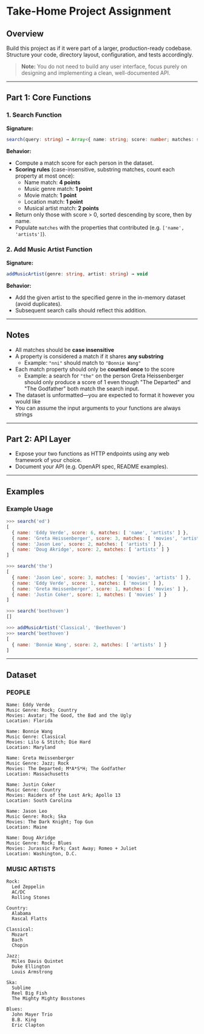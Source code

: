 # Take-Home Project Assignment

## Overview

Build this project as if it were part of a larger, production-ready codebase. Structure your code, directory layout, configuration, and tests accordingly.

> **Note:** You do not need to build any user interface, focus purely on designing and implementing a clean, well-documented API.

---

## Part 1: Core Functions

### 1. Search Function

**Signature:**
```typescript
search(query: string) → Array<{ name: string; score: number; matches: string[] }>
```

**Behavior:**
- Compute a match score for each person in the dataset.
- **Scoring rules** (case-insensitive, substring matches, count each property at most once):
  - Name match: **4 points**
  - Music genre match: **1 point**
  - Movie match: **1 point**
  - Location match: **1 point**
  - Musical artist match: **2 points**
- Return only those with score > 0, sorted descending by score, then by name.
- Populate `matches` with the properties that contributed (e.g. `['name', 'artists']`).

### 2. Add Music Artist Function

**Signature:**
```typescript
addMusicArtist(genre: string, artist: string) → void
```

**Behavior:**
- Add the given artist to the specified genre in the in-memory dataset (avoid duplicates).
- Subsequent search calls should reflect this addition.

---

## Notes

- All matches should be **case insensitive**
- A property is considered a match if it shares **any substring**
  - Example: `"nni"` should match to `"Bonnie Wang"`
- Each match property should only be **counted once** to the score
  - Example: a search for `"the"` on the person Greta Heissenberger should only produce a score of 1 even though "The Departed" and "The Godfather" both match the search input.
- The dataset is unformatted—you are expected to format it however you would like
- You can assume the input arguments to your functions are always strings

---

## Part 2: API Layer

- Expose your two functions as HTTP endpoints using any web framework of your choice.
- Document your API (e.g. OpenAPI spec, README examples).

---

## Examples

### Example Usage

```javascript
>>> search('ed')
[
  { name: 'Eddy Verde', score: 6, matches: [ 'name', 'artists' ] },
  { name: 'Greta Heissenberger', score: 3, matches: [ 'movies', 'artists' ] },
  { name: 'Jason Leo', score: 2, matches: [ 'artists' ] },
  { name: 'Doug Akridge', score: 2, matches: [ 'artists' ] }
]

>>> search('the')
[
  { name: 'Jason Leo', score: 3, matches: [ 'movies', 'artists' ] },
  { name: 'Eddy Verde', score: 1, matches: [ 'movies' ] },
  { name: 'Greta Heissenberger', score: 1, matches: [ 'movies' ] },
  { name: 'Justin Coker', score: 1, matches: [ 'movies' ] }
]

>>> search('beethoven')
[]

>>> addMusicArtist('Classical', 'Beethoven')
>>> search('beethoven')
[
  { name: 'Bonnie Wang', score: 2, matches: [ 'artists' ] }
]
```

---

## Dataset

### PEOPLE

```
Name: Eddy Verde
Music Genre: Rock; Country
Movies: Avatar; The Good, the Bad and the Ugly
Location: Florida

Name: Bonnie Wang
Music Genre: Classical
Movies: Lilo & Stitch; Die Hard
Location: Maryland

Name: Greta Heissenberger
Music Genre: Jazz; Rock
Movies: The Departed; M*A*S*H; The Godfather
Location: Massachusetts

Name: Justin Coker
Music Genre: Country
Movies: Raiders of the Lost Ark; Apollo 13
Location: South Carolina

Name: Jason Leo
Music Genre: Rock; Ska
Movies: The Dark Knight; Top Gun
Location: Maine

Name: Doug Akridge
Music Genre: Rock; Blues
Movies: Jurassic Park; Cast Away; Romeo + Juliet
Location: Washington, D.C.
```

### MUSIC ARTISTS

```
Rock:
  Led Zeppelin
  AC/DC
  Rolling Stones

Country:
  Alabama
  Rascal Flatts

Classical:
  Mozart
  Bach
  Chopin

Jazz:
  Miles Davis Quintet
  Duke Ellington
  Louis Armstrong

Ska:
  Sublime
  Reel Big Fish
  The Mighty Mighty Bosstones

Blues:
  John Mayer Trio
  B.B. King
  Eric Clapton
```
